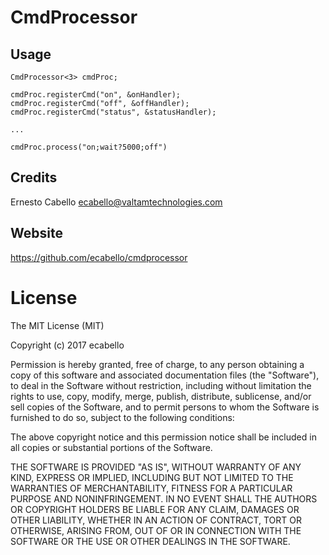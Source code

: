 # CmdProcessor

## Usage

```
CmdProcessor<3> cmdProc;

cmdProc.registerCmd("on", &onHandler);
cmdProc.registerCmd("off", &offHandler);
cmdProc.registerCmd("status", &statusHandler);

...

cmdProc.process("on;wait?5000;off")
```

## Credits

Ernesto Cabello ecabello@valtamtechnologies.com

## Website

https://github.com/ecabello/cmdprocessor

# License

The MIT License (MIT)

Copyright (c) 2017 ecabello

Permission is hereby granted, free of charge, to any person obtaining a copy
of this software and associated documentation files (the "Software"), to deal
in the Software without restriction, including without limitation the rights
to use, copy, modify, merge, publish, distribute, sublicense, and/or sell
copies of the Software, and to permit persons to whom the Software is
furnished to do so, subject to the following conditions:

The above copyright notice and this permission notice shall be included in all
copies or substantial portions of the Software.

THE SOFTWARE IS PROVIDED "AS IS", WITHOUT WARRANTY OF ANY KIND, EXPRESS OR
IMPLIED, INCLUDING BUT NOT LIMITED TO THE WARRANTIES OF MERCHANTABILITY,
FITNESS FOR A PARTICULAR PURPOSE AND NONINFRINGEMENT. IN NO EVENT SHALL THE
AUTHORS OR COPYRIGHT HOLDERS BE LIABLE FOR ANY CLAIM, DAMAGES OR OTHER
LIABILITY, WHETHER IN AN ACTION OF CONTRACT, TORT OR OTHERWISE, ARISING FROM,
OUT OF OR IN CONNECTION WITH THE SOFTWARE OR THE USE OR OTHER DEALINGS IN THE
SOFTWARE.
